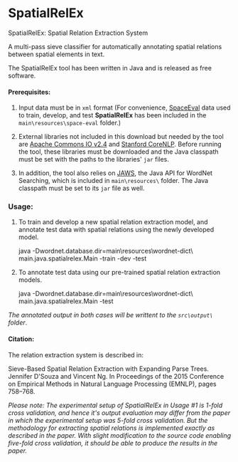 # SpatialRelEx
SpatialRelEx: Spatial Relation Extraction System

A multi-pass sieve classifier for automatically annotating spatial relations between spatial elements in text. 

The SpatialRelEx tool has been written in Java and is released as free software.

#### Prerequisites:

1) Input data must be in `xml` format (For convenience, [SpaceEval](http://alt.qcri.org/semeval2015/task8/) data used to train, develop, and test **SpatialRelEx** has been included in the `main\resources\space-eval` folder.)

2) External libraries not included in this download but needed by the tool are [Apache Commons IO v2.4](https://commons.apache.org/proper/commons-io/download_io.cgi) and [Stanford CoreNLP](http://nlp.stanford.edu/software/corenlp.shtml#Download). Before running the tool, these libraries must be downloaded and the Java classpath must be set with the paths to the libraries' `jar` files.

3) In addition, the tool also relies on [JAWS](http://lyle.smu.edu/~tspell/jaws/), the Java API for WordNet Searching, which is included in `main\resources\` folder. The Java classpath must be set to its `jar` file as well.

### Usage:

1) To train and develop a new spatial relation extraction model, and annotate test data with spatial relations using the newly developed model.

    java -Dwordnet.database.dir=main\resources\wordnet-dict\ main.java.spatialrelex.Main -train <YOUR TRAIN DIRECTORY> -dev <YOUR DEVELOPMENT DIRECTORY> -test <YOUR TEST DIRECTORY>

2) To annotate test data using our pre-trained spatial relation extraction models.

    java -Dwordnet.database.dir=main\resources\wordnet-dict\ main.java.spatialrelex.Main -test <YOUR TEST DIRECTORY>

*The annotated output in both cases will be writtent to the `src\output\` folder*.

#### Citation:

The relation extraction system is described in:

Sieve-Based Spatial Relation Extraction with Expanding Parse Trees. Jennifer D'Souza and Vincent Ng. In Proceedings of the 2015 Conference on Empirical Methods in Natural Language Processing (EMNLP), pages 758–768.

*Please note: The experimental setup of SpatialRelEx in Usage #1 is 1-fold cross validation, and hence it's output evaluation may differ from the paper in which the experimental setup was 5-fold cross validation. But the methodology for extracting spatial relations is implemented exactly as described in the paper. With slight modification to the source code enabling five-fold cross validation, it should be able to produce the results in the paper.*
